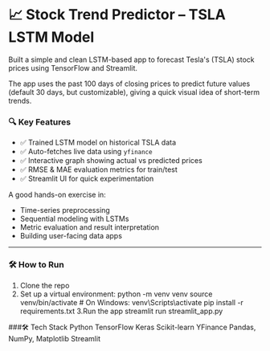 # 📈 Stock Trend Predictor – TSLA LSTM Model

Built a simple and clean LSTM-based app to forecast Tesla's (TSLA) stock prices using TensorFlow and Streamlit.

The app uses the past 100 days of closing prices to predict future values (default 30 days, but customizable), giving a quick visual idea of short-term trends.

### 🔍 Key Features
- ✅ Trained LSTM model on historical TSLA data
- ✅ Auto-fetches live data using `yfinance`
- ✅ Interactive graph showing actual vs predicted prices
- ✅ RMSE & MAE evaluation metrics for train/test
- ✅ Streamlit UI for quick experimentation

A good hands-on exercise in:
- Time-series preprocessing
- Sequential modeling with LSTMs
- Metric evaluation and result interpretation
- Building user-facing data apps

---

### 🛠 How to Run
1. Clone the repo  
2. Set up a virtual environment:
   python -m venv venv
   source venv/bin/activate  # On Windows: venv\Scripts\activate
   pip install -r requirements.txt
3.Run the app
streamlit run streamlit_app.py

###🛠 Tech Stack
Python
TensorFlow
Keras
Scikit-learn
YFinance
Pandas, NumPy, Matplotlib
Streamlit
